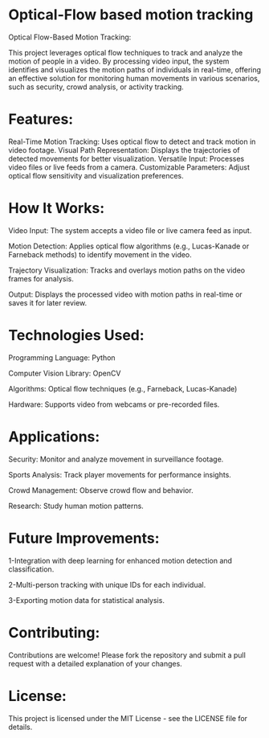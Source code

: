 # Optical-Flow based motion tracking

Optical Flow-Based Motion Tracking:

This project leverages optical flow techniques to track and analyze the motion of people in a video. By processing video input, the system identifies and visualizes the motion paths of individuals in real-time, offering an effective solution for monitoring human movements in various scenarios, such as security, crowd analysis, or activity tracking.

# Features:

Real-Time Motion Tracking: Uses optical flow to detect and track motion in video footage.
Visual Path Representation: Displays the trajectories of detected movements for better visualization.
Versatile Input: Processes video files or live feeds from a camera.
Customizable Parameters: Adjust optical flow sensitivity and visualization preferences.

# How It Works:

Video Input: The system accepts a video file or live camera feed as input.

Motion Detection: Applies optical flow algorithms (e.g., Lucas-Kanade or Farneback methods) to identify movement in the video.

Trajectory Visualization: Tracks and overlays motion paths on the video frames for analysis.

Output: Displays the processed video with motion paths in real-time or saves it for later review.

# Technologies Used:

Programming Language: Python

Computer Vision Library: OpenCV

Algorithms: Optical flow techniques (e.g., Farneback, Lucas-Kanade)

Hardware: Supports video from webcams or pre-recorded files.

# Applications:

Security: Monitor and analyze movement in surveillance footage.

Sports Analysis: Track player movements for performance insights.

Crowd Management: Observe crowd flow and behavior.

Research: Study human motion patterns.

# Future Improvements:

1-Integration with deep learning for enhanced motion detection and classification.

2-Multi-person tracking with unique IDs for each individual.

3-Exporting motion data for statistical analysis.

# Contributing:

Contributions are welcome! Please fork the repository and submit a pull request with a detailed explanation of your changes.

# License:

This project is licensed under the MIT License - see the LICENSE file for details.
